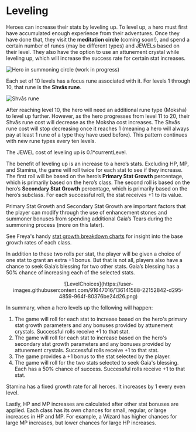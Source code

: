 # Leveling

Heroes can increase their stats by leveling up. To level up, a hero must first have accumulated enough experience from their adventures. Once they have done that, they visit the **meditation circle** (coming soon!), and spend a certain number of runes (may be different types) and JEWELs based on their level. They also have the option to use an attunement crystal while leveling up, which will increase the success rate for certain stat increases.

![Hero in summoning circle (work in progress)](https://dfk-hv.b-cdn.net/art-assets/meditation.gif)

Each set of 10 levels has a focus rune associated with it. For levels 1 through 10, that rune is the **Shvās rune**. 

![Shvās rune](https://dfk-hv.b-cdn.net/art-assets/rune.gif)

After reaching level 10, the hero will need an additional rune type (Moksha) to level up further. However, as the hero progresses from level 11 to 20, their Shvās rune cost will decrease as the Moksha cost increases. The Shvās rune cost will stop decreasing once it reaches 1 (meaning a hero will always pay at least 1 rune of a type they have used before). This pattern continues with new rune types every ten levels.

The JEWEL cost of leveling up is 0.1*currentLevel.

The benefit of leveling up is an increase to a hero’s stats. Excluding HP, MP, and Stamina, the game will roll twice for each stat to see if they increase. The first roll will be based on the hero’s **Primary Stat Growth** percentage, which is primarily based on the hero’s class. The second roll is based on the hero’s **Secondary Stat Growth** percentage, which is primarily based on the hero’s subclass. For each successful roll, the stat receives +1 to its value. 

Primary Stat Growth and Secondary Stat Growth are important factors that the player can modify through the use of enhancement stones and summoner bonuses from spending additional Gaia’s Tears during the summoning process (more on this later).

See Freya's handy [stat growth breakdown charts](https://docs.google.com/spreadsheets/d/1jfG6E6otW1V6ZLQycF5DumoBr_LrpQaz7cTmDPpwV2s/edit#gid=655220330) for insight into the base growth rates of each class. 

In addition to these two rolls per stat, the player will be given a choice of one stat to grant an extra +1 bonus. But that is not all, players also have a chance to seek Gaia’s blessing for two other stats. Gaia’s blessing has a 50% chance of increasing each of the selected stats.

<p align="center">![LevelChoices](https://user-images.githubusercontent.com/91647016/136141588-22152842-d295-4859-964f-80376be24d26.png)</p>

In summary, when a hero levels up the following will happen:
1. The game will roll for each stat to increase based on the hero's primary stat growth parameters and any bonuses provided by attunement crystals. Successful rolls receive +1 to that stat.
2. The game will roll for each stat to increase based on the hero's secondary stat growth parameters and any bonuses provided by attunement crystals. Successful rolls receive +1 to that stat.
3. The game provides a +1 bonus to the stat selected by the player.
4. The game will roll for the two stats selected to seek Gaia's blessing. Each has a 50% chance of success. Successful rolls receive +1 to that stat.

Stamina has a fixed growth rate for all heroes. It increases by 1 every even level.

Lastly, HP and MP increases are calculated after other stat bonuses are applied. Each class has its own chances for small, regular, or large increases in HP and MP. For example, a Wizard has higher chances for large MP increases, but lower chances for large HP increases.
